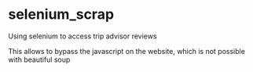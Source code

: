 # selenium_scrap
Using selenium to access trip advisor reviews

This allows to bypass the javascript on the website, which is not possible with beautiful soup
